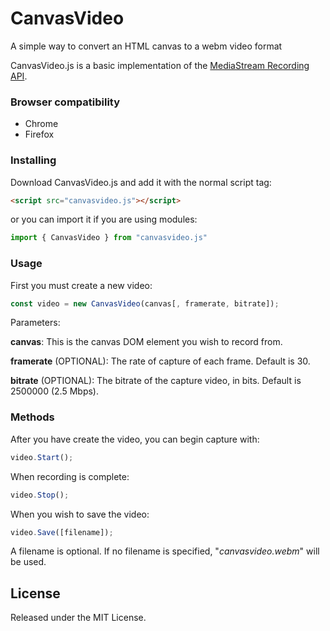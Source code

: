 # CanvasVideo
A simple way to convert an HTML canvas to a webm video format

CanvasVideo.js is a basic implementation of the [MediaStream Recording API](https://developer.mozilla.org/en-US/docs/Web/API/MediaStream_Recording_API).

### Browser compatibility
* Chrome
* Firefox

### Installing
Download CanvasVideo.js and add it with the normal script tag:

```html
<script src="canvasvideo.js"></script>
```
or you can import it if you are using modules:

```javascript
import { CanvasVideo } from "canvasvideo.js"
```

### Usage
First you must create a new video:

```javascript
const video = new CanvasVideo(canvas[, framerate, bitrate]);
```

Parameters:

**canvas**: This is the canvas DOM element you wish to record from.

**framerate** (OPTIONAL): The rate of capture of each frame. Default is 30.

**bitrate** (OPTIONAL): The bitrate of the capture video, in bits. Default is 2500000 (2.5 Mbps).

### Methods

After you have create the video, you can begin capture with:

```javascript
video.Start();
```

When recording is complete:

```javascript
video.Stop();
```
 
When you wish to save the video:

```javascript
video.Save([filename]);
```

A filename is optional. If no filename is specified, "*canvasvideo.webm*" will be used.

## License

Released under the MIT License.
